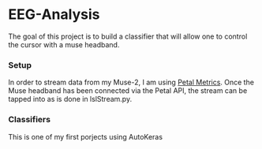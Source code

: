 # EEG-Analysis
The goal of this project is to build a classifier that will allow one to control the cursor with a muse headband.

### Setup
In order to stream data from my Muse-2, I am using [Petal Metrics](https://petal.tech/metrics-api). Once the Muse headband has been connected via 
the Petal API, the stream can be tapped into as is done in lslStream.py.

### Classifiers
This is one of my first porjects using AutoKeras
